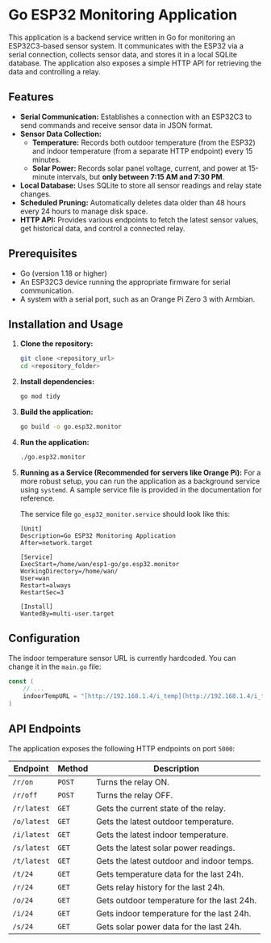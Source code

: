 # Go ESP32 Monitoring Application

This application is a backend service written in Go for monitoring an ESP32C3-based sensor system. It communicates with the ESP32 via a serial connection, collects sensor data, and stores it in a local SQLite database. The application also exposes a simple HTTP API for retrieving the data and controlling a relay.

## Features

- **Serial Communication:** Establishes a connection with an ESP32C3 to send commands and receive sensor data in JSON format.
- **Sensor Data Collection:**
  - **Temperature:** Records both outdoor temperature (from the ESP32) and indoor temperature (from a separate HTTP endpoint) every 15 minutes.
  - **Solar Power:** Records solar panel voltage, current, and power at 15-minute intervals, but **only between 7:15 AM and 7:30 PM**.
- **Local Database:** Uses SQLite to store all sensor readings and relay state changes.
- **Scheduled Pruning:** Automatically deletes data older than 48 hours every 24 hours to manage disk space.
- **HTTP API:** Provides various endpoints to fetch the latest sensor values, get historical data, and control a connected relay.

## Prerequisites

- Go (version 1.18 or higher)
- An ESP32C3 device running the appropriate firmware for serial communication.
- A system with a serial port, such as an Orange Pi Zero 3 with Armbian.

## Installation and Usage

1.  **Clone the repository:**
    ```sh
    git clone <repository_url>
    cd <repository_folder>
    ```

2.  **Install dependencies:**
    ```sh
    go mod tidy
    ```

3.  **Build the application:**
    ```sh
    go build -o go.esp32.monitor
    ```

4.  **Run the application:**
    ```sh
    ./go.esp32.monitor
    ```

5.  **Running as a Service (Recommended for servers like Orange Pi):**
    For a more robust setup, you can run the application as a background service using `systemd`. A sample service file is provided in the documentation for reference.

    The service file `go_esp32_monitor.service` should look like this:
    ```
    [Unit]
    Description=Go ESP32 Monitoring Application
    After=network.target

    [Service]
    ExecStart=/home/wan/esp1-go/go.esp32.monitor
    WorkingDirectory=/home/wan/
    User=wan
    Restart=always
    RestartSec=3

    [Install]
    WantedBy=multi-user.target
    ```

## Configuration

The indoor temperature sensor URL is currently hardcoded. You can change it in the `main.go` file:

```go
const (
    // ...
    indoorTempURL = "[http://192.168.1.4/i_temp](http://192.168.1.4/i_temp)"
)
```

## API Endpoints

The application exposes the following HTTP endpoints on port `5000`:

| Endpoint             | Method | Description                               |
|----------------------|--------|-------------------------------------------|
| `/r/on`              | `POST`   | Turns the relay ON.                       |
| `/r/off`             | `POST`   | Turns the relay OFF.                      |
| `/r/latest`          | `GET`    | Gets the current state of the relay.      |
| `/o/latest`          | `GET`    | Gets the latest outdoor temperature.      |
| `/i/latest`          | `GET`    | Gets the latest indoor temperature.       |
| `/s/latest`          | `GET`    | Gets the latest solar power readings.     |
| `/t/latest`          | `GET`    | Gets the latest outdoor and indoor temps. |
| `/t/24`              | `GET`    | Gets temperature data for the last 24h.   |
| `/r/24`              | `GET`    | Gets relay history for the last 24h.      |
| `/o/24`              | `GET`    | Gets outdoor temperature for the last 24h.|
| `/i/24`              | `GET`    | Gets indoor temperature for the last 24h. |
| `/s/24`              | `GET`    | Gets solar power data for the last 24h.   |
